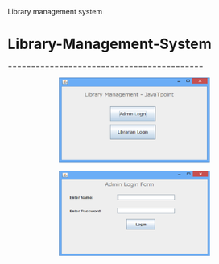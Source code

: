 Library management system
# Library-Management-System



==========================================
<p align="center">
  <img src="https://github.com/sourabhkumar47/Library-Management-System/blob/master/Library/Images/Interface.png" width="300"  title="Verticle">
</p>
<p align="center">
  <img src="https://github.com/sourabhkumar47/Library-Management-System/blob/master/Library/Images/login.png" width="300"  title="Horizontal">
</p>
